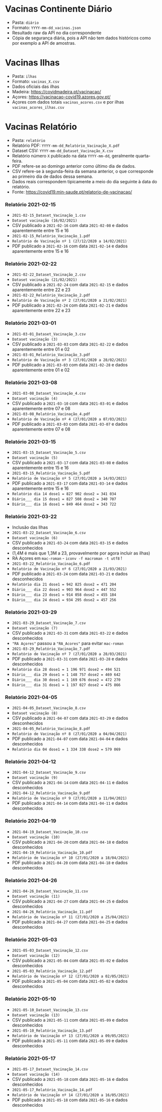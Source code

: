 
# Vacinas Continente Diário
- Pasta: `diário`
- Formato: `YYYY-mm-dd_vacinas.json`
- Resultado raw da API no dia correspondente
- Cópia de segurança diária, pois a API não tem dados históricos como por exemplo a API de amostras.


# Vacinas Ilhas
- Pasta: `ilhas`
- Formato: `vacinas_X.csv`
- Dados oficiais das ilhas
- Madeira: https://covidmadeira.pt/vacinacao/
- Açores: https://vacinacao-covid19.azores.gov.pt/
- Açores com dados totais `vacinas_acores.csv` e por ilhas `vacinas_acores_ilhas.csv`


# Vacinas Relatório
- Pasta: `relatório`
- Relatório PDF: `YYYY-mm-dd_Relatório_Vacinação_X.pdf`
- Dataset CSV: `YYYY-mm-dd_Dataset_Vacinação_X.csv`
- Relatório número `X` publicado na data `YYYY-mm-dd`, geralmente quarta-feira.
- PDF refere-se ao domingo anterior como último dia de dados.
- CSV refere-se à segunda-feira da semana anterior, o que corresponde ao primeiro dia de dados dessa semana.
- Dados reais correspondem tipicamente a meio do dia seguinte à data do relatório.
- Fonte: https://covid19.min-saude.pt/relatorio-de-vacinacao/


### Relatório 2021-02-15
- `2021-02-15_Dataset_Vacinação_1.csv`
- `Dataset vacinação (16/02/2021)`
- CSV publicado a `2021-02-16` com data `2021-02-08` e dados aparentemente entre 15 e 16
- `2021-02-15_Relatório_Vacinação_1.pdf`
- `Relatório de Vacinação nº 1 (27/12/2020 a 14/02/2021)`
- PDF publicado a `2021-02-16` com data `2021-02-14` e dados aparentemente entre 15 e 16

### Relatório 2021-02-22
- `2021-02-22_Dataset_Vacinação_2.csv`
- `Dataset vacinação (21/02/2021)`
- CSV publicado a `2021-02-24` com data `2021-02-15` e dados aparentemente entre 22 e 23
- `2021-02-22_Relatório_Vacinação_2.pdf`
- `Relatório de Vacinação nº 2 (27/01/2020 a 21/02/2021)`
- PDF publicado a `2021-02-24` com data `2021-02-21` e dados aparentemente entre 22 e 23

### Relatório 2021-03-01
- `2021-03-01_Dataset_Vacinação_3.csv`
- `Dataset vacinação (3)`
- CSV publicado a `2021-03-03` com data `2021-02-22` e dados aparentemente entre 01 e 02
- `2021-03-01_Relatório_Vacinação_3.pdf`
- `Relatório de Vacinação nº 3 (27/01/2020 a 28/02/2021)`
- PDF publicado a `2021-03-03` com data `2021-02-28` e dados aparentemente entre 01 e 02

### Relatório 2021-03-08
- `2021-03-08_Dataset_Vacinação_4.csv`
- `Dataset vacinação (4)`
- CSV publicado a `2021-03-10` com data `2021-03-01` e dados aparentemente entre 07 e 08
- `2021-03-08_Relatório_Vacinação_4.pdf`
- `Relatório de Vacinação nº 4 (27/01/2020 a 07/03/2021)`
- PDF publicado a `2021-03-03` com data `2021-03-07` e dados aparentemente entre 07 e 08

### Relatório 2021-03-15
- `2021-03-15_Dataset_Vacinação_5.csv`
- `Dataset vacinação (5)`
- CSV publicado a `2021-03-17` com data `2021-03-08` e dados aparentemente entre 15 e 16
- `2021-03-15_Relatório_Vacinação_5.pdf`
- `Relatório de Vacinação nº 5 (27/01/2020 a 14/03/2021)`
- PDF publicado a `2021-03-17` com data `2021-03-14` e dados aparentemente entre 15 e 16
- `Relatório dia 14 dose1 = 827 902 dose2 = 341 034`
- `Diário___ dia 15 dose1 = 827 508 dose2 = 340 707`
- `Diário___ dia 16 dose1 = 849 464 dose2 = 343 722`

### Relatório 2021-03-22
- Inclusão das Ilhas
- `2021-03-22_Dataset_Vacinação_6.csv`
- `Dataset vacinação (6)`
- CSV publicado a `2021-03-24` com data `2021-03-15` e dados desconhecidos
- (1,4M é mais que 1,3M a 23, provavelmente por agora incluir as ilhas)
- RA Açores em `mac-roman` - `iconv -f macroman -t utf8` !
- `2021-03-22_Relatório_Vacinação_6.pdf`
- `Relatório de Vacinação nº 6 (27/01/2020 a 21/03/2021)`
- PDF publicado a `2021-03-24` com data `2021-03-21` e dados desconhecidos
- `Relatório dia 21 dose1 = 942 825 dose2 = 471 204`
- `Diário___ dia 22 dose1 = 903 964 dose2 = 447 552`
- `Diário___ dia 23 dose1 = 914 058 dose2 = 455 184`
- `Diário___ dia 24 dose1 = 934 295 dose2 = 457 256`

### Relatório 2021-03-29
- `2021-03-29_Dataset_Vacinação_7.csv`
- `Dataset vacinação (7)`
- CSV publicado a `2021-03-31` com data `2021-03-22` e dados desconhecidos
- `"RA Açores"` passou a `"RA_Acores"` para evitar `mac-roman`
- `2021-03-29_Relatório_Vacinação_7.pdf`
- `Relatório de Vacinação nº 7 (27/01/2020 a 28/03/2021)`
- PDF publicado a `2021-03-31` com data `2021-03-28` e dados desconhecidos
- `Relatório dia 28 dose1 = 1 196 971 dose2 = 494 521`
- `Diário___ dia 29 dose1 = 1 148 757 dose2 = 469 642`
- `Diário___ dia 30 dose1 = 1 169 676 dose2 = 472 270`
- `Diário___ dia 31 dose1 = 1 197 027 dose2 = 475 866`

### Relatório 2021-04-05
- `2021-04-05_Dataset_Vacinação_8.csv`
- `Dataset vacinação (8)`
- CSV publicado a `2021-04-07` com data `2021-03-29` e dados desconhecidos
- `2021-04-05_Relatório_Vacinação_8.pdf`
- `Relatório de Vacinação nº 8 (27/01/2020 a 04/04/2021)`
- PDF publicado a `2021-04-07` com data `2021-04-04` e dados desconhecidos
- `Relatório dia 04 dose1 = 1 334 338 dose2 = 579 069`

### Relatório 2021-04-12
- `2021-04-12_Dataset_Vacinação_9.csv`
- `Dataset vacinação (9)`
- CSV publicado a `2021-04-14` com data `2021-04-11` e dados desconhecidos
- `2021-04-12_Relatório_Vacinação_9.pdf`
- `Relatório de Vacinação nº 9 (27/01/2020 a 11/04/2021)`
- PDF publicado a `2021-04-14` com data `2021-04-11` e dados desconhecidos

### Relatório 2021-04-19
- `2021-04-19_Dataset_Vacinação_10.csv`
- `Dataset vacinação (10)`
- CSV publicado a `2021-04-20` com data `2021-04-18` e dados desconhecidos
- `2021-04-19_Relatório_Vacinação_10.pdf`
- `Relatório de Vacinação nº 10 (27/01/2020 a 18/04/2021)`
- PDF publicado a `2021-04-20` com data `2021-04-18` e dados desconhecidos

### Relatório 2021-04-26
- `2021-04-26_Dataset_Vacinação_11.csv`
- `Dataset vacinação (11)`
- CSV publicado a `2021-04-27` com data `2021-04-25` e dados desconhecidos
- `2021-04-26_Relatório_Vacinação_11.pdf`
- `Relatório de Vacinação nº 11 (27/01/2020 a 25/04/2021)`
- PDF publicado a `2021-04-27` com data `2021-04-25` e dados desconhecidos

### Relatório 2021-05-03
- `2021-05-03_Dataset_Vacinação_12.csv`
- `Dataset vacinação (12)`
- CSV publicado a `2021-05-04` com data `2021-05-02` e dados desconhecidos
- `2021-05-03_Relatório_Vacinação_12.pdf`
- `Relatório de Vacinação nº 12 (27/01/2020 a 02/05/2021)`
- PDF publicado a `2021-05-04` com data `2021-05-02` e dados desconhecidos

### Relatório 2021-05-10
- `2021-05-10_Dataset_Vacinação_13.csv`
- `Dataset vacinação (13)`
- CSV publicado a `2021-05-11` com data `2021-05-09` e dados desconhecidos
- `2021-05-10_Relatório_Vacinação_13.pdf`
- `Relatório de Vacinação nº 13 (27/01/2020 a 09/05/2021)`
- PDF publicado a `2021-05-11` com data `2021-05-09` e dados desconhecidos

### Relatório 2021-05-17
- `2021-05-17_Dataset_Vacinação_14.csv`
- `Dataset vacinação (14)`
- CSV publicado a `2021-05-18` com data `2021-05-16` e dados desconhecidos
- `2021-05-17_Relatório_Vacinação_14.pdf`
- `Relatório de Vacinação nº 14 (27/01/2020 a 16/05/2021)`
- PDF publicado a `2021-05-18` com data `2021-05-16` e dados desconhecidos
